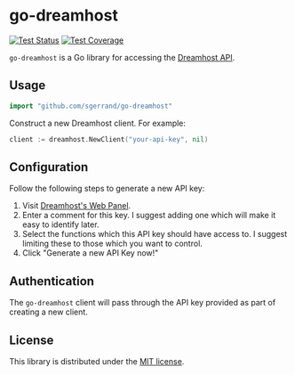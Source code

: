 # go-dreamhost

[![Test Status](https://github.com/sgerrand/go-dreamhost/workflows/tests/badge.svg)](https://github.com/sgerrand/go-dreamhost/actions?query=workflow%3Atests)
[![Test Coverage](https://codecov.io/gh/sgerrand/go-dreamhost/branch/master/graph/badge.svg)](https://codecov.io/gh/sgerrand/go-dreamhost)

`go-dreamhost` is a Go library for accessing the [Dreamhost
API](https://help.dreamhost.com/hc/en-us/articles/217560167).

## Usage

```go
import "github.com/sgerrand/go-dreamhost"
```

Construct a new Dreamhost client. For example:

```go
client := dreamhost.NewClient("your-api-key", nil)
```

## Configuration

Follow the following steps to generate a new API key:
1. Visit [Dreamhost's Web Panel](https://panel.dreamhost.com/?tree=home.api).
1. Enter a comment for this key. I suggest adding one which will make it easy
   to identify later.
1. Select the functions which this API key should have access to. I suggest
   limiting these to those which you want to control.
1. Click "Generate a new API Key now!"

## Authentication

The `go-dreamhost` client will pass through the API key provided as part
of creating a new client.

## License

This library is distributed under the [MIT license](LICENSE).
